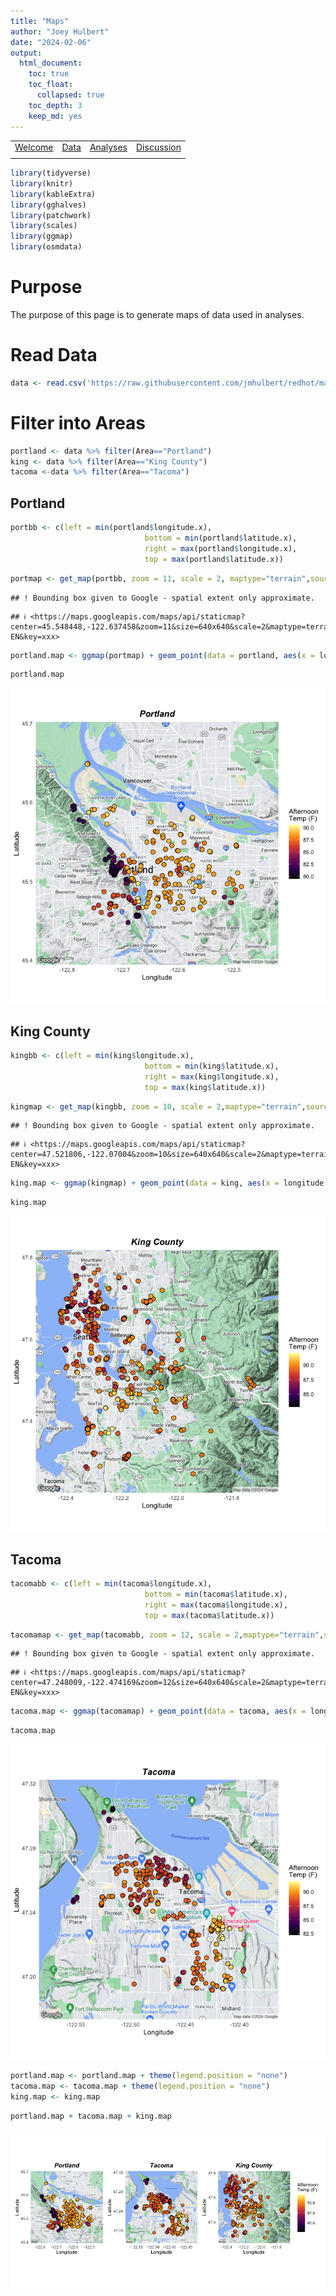 ```yaml
---
title: "Maps"
author: "Joey Hulbert"
date: "2024-02-06"
output: 
  html_document:
    toc: true
    toc_float:
      collapsed: true
    toc_depth: 3
    keep_md: yes
---
```


|            |            |            |            |
|:----------:|:----------:|:----------:|:----------:|
|[Welcome](https://jmhulbert.github.io/redhot)|[Data](https://jmhulbert.github.io/redhot/data)|[Analyses](https://jmhulbert.github.io/redhot/analyses)|[Discussion](https://jmhulbert.github.io/redcedar/discussion)|
|             |           |            |            |




```r
library(tidyverse)
library(knitr)
library(kableExtra)
library(gghalves)
library(patchwork)
library(scales)
library(ggmap)
library(osmdata)
```


# Purpose

The purpose of this page is to generate maps of data used in analyses. 


# Read Data


```r
data <- read.csv('https://raw.githubusercontent.com/jmhulbert/redhot/main/data/urban-data-modified.csv')
```

# Filter into Areas


```r
portland <- data %>% filter(Area=="Portland")
king <- data %>% filter(Area=="King County")
tacoma <-data %>% filter(Area=="Tacoma")
```


## Portland


```r
portbb <- c(left = min(portland$longitude.x), 
                              bottom = min(portland$latitude.x), 
                              right = max(portland$longitude.x), 
                              top = max(portland$latitude.x))
```



```r
portmap <- get_map(portbb, zoom = 11, scale = 2, maptype="terrain",source="google")
```

```
## ! Bounding box given to Google - spatial extent only approximate.
```

```
## ℹ <https://maps.googleapis.com/maps/api/staticmap?center=45.548448,-122.637458&zoom=11&size=640x640&scale=2&maptype=terrain&language=en-EN&key=xxx>
```

```r
portland.map <- ggmap(portmap) + geom_point(data = portland, aes(x = longitude.x, y = latitude.x,fill=DN_AF1), color = "black",pch=21, size = 3) + theme_minimal() +scale_fill_viridis_c(option = "inferno")+labs(title="Portland",x="Longitude",y="Latitude",fill="Afternoon\nTemp (F)") +theme(plot.title = element_text(size = 14, hjust = .5,face = "bold.italic"))
```


```r
portland.map
```

![](index_files/figure-html/portland-map-1.png)<!-- -->

## King County


```r
kingbb <- c(left = min(king$longitude.x), 
                              bottom = min(king$latitude.x), 
                              right = max(king$longitude.x), 
                              top = max(king$latitude.x))
```



```r
kingmap <- get_map(kingbb, zoom = 10, scale = 2,maptype="terrain",source="google")
```

```
## ! Bounding box given to Google - spatial extent only approximate.
```

```
## ℹ <https://maps.googleapis.com/maps/api/staticmap?center=47.521806,-122.07004&zoom=10&size=640x640&scale=2&maptype=terrain&language=en-EN&key=xxx>
```


```r
king.map <- ggmap(kingmap) + geom_point(data = king, aes(x = longitude.x, y = latitude.x,fill=DN_AF1), color = "black",pch=21, size = 3) + theme_minimal() +scale_fill_viridis_c(option = "inferno")+labs(title="King County",x="Longitude",y="Latitude",fill="Afternoon\nTemp (F)") +theme(plot.title = element_text(size = 14, hjust = .5,face = "bold.italic"))
```


```r
king.map
```

![](index_files/figure-html/king-county-map-1.png)<!-- -->


## Tacoma


```r
tacomabb <- c(left = min(tacoma$longitude.x), 
                              bottom = min(tacoma$latitude.x), 
                              right = max(tacoma$longitude.x), 
                              top = max(tacoma$latitude.x))
```



```r
tacomamap <- get_map(tacomabb, zoom = 12, scale = 2,maptype="terrain",source="google")
```

```
## ! Bounding box given to Google - spatial extent only approximate.
```

```
## ℹ <https://maps.googleapis.com/maps/api/staticmap?center=47.248009,-122.474169&zoom=12&size=640x640&scale=2&maptype=terrain&language=en-EN&key=xxx>
```


```r
tacoma.map <- ggmap(tacomamap) + geom_point(data = tacoma, aes(x = longitude.x, y = latitude.x,fill=DN_AF1), color = "black",pch=21, size = 3) + theme_minimal() +scale_fill_viridis_c(option = "inferno")+labs(title="Tacoma",x="Longitude",y="Latitude",fill="Afternoon\nTemp (F)") +theme(plot.title = element_text(size = 14, hjust = .5,face = "bold.italic"))
```


```r
tacoma.map
```

![](index_files/figure-html/tacoma-map-1.png)<!-- -->


```r
portland.map <- portland.map + theme(legend.position = "none")
tacoma.map <- tacoma.map + theme(legend.position = "none")
king.map <- king.map
```




```r
portland.map + tacoma.map + king.map
```

![](index_files/figure-html/all-areas-map-1.png)<!-- -->




